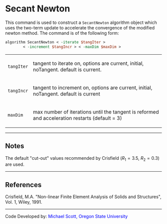 # Secant Newton

This command is used to construct a `SecantNewton` algorithm object
which uses the two-term update to accelerate the convergence of the
modified newton method. The command is of the following form:

```tcl
algorithm SecantNewton < -iterate $tangIter >
        < -increment $tangIncr > < -maxDim $maxDim >
```

<table>
<tbody>
<tr class="odd">
<td><p><code class="parameter-table-variable">tangIter</code></p></td>
<td><p>tangent to iterate on, options are current, initial, noTangent.
default is current.</p></td>
</tr>
<tr class="even">
<td><p><code class="parameter-table-variable">tangIncr</code></p></td>
<td><p>tangent to increment on, options are current, initial, noTangent.
default is current</p></td>
</tr>
<tr class="odd">
<td><p><code class="parameter-table-variable">maxDim</code></p></td>
<td><p>max number of iterations until the tangent is reformed and
acceleration restarts (default = 3)</p></td>
</tr>
</tbody>
</table>
<hr />

## Notes

The default "cut-out" values recommended by Crisfield ($R_1=3.5$,
$R_2=0.3$) are used.

<hr />

## References
<p>Crisfield, M.A. "Non-linear Finite Element Analysis of Solids and
Structures", Vol. 1, Wiley, 1991.</p>
<hr />
<p>Code Developed by: <span style="color:blue"> Michael Scott,
Oregon State University </span></p>
